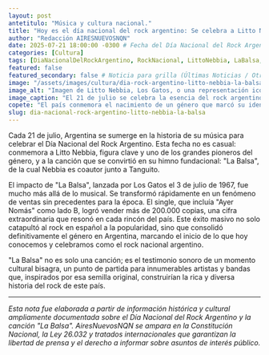 ```yaml
---
layout: post
antetitulo: "Música y cultura nacional."
title: "Hoy es el día nacional del rock argentino: Se celebra a Litto Nebbia y el impacto de 'La Balsa'."
author: "Redacción AIRESNUEVOSNQN"
date: 2025-07-21 18:00:00 -0300 # Fecha del Día Nacional del Rock Argentino
categories: [Cultura]
tags: [DiaNacionalDelRockArgentino, RockNacional, LittoNebbia, LaBalsa, LosGatos, Tanguito, MusicaArgentina, CulturaArgentina, Aniversario, Pioneros]
featured: false
featured_secondary: false # Noticia para grilla (Últimas Noticias / Otras Grillas)
image: "/assets/images/cultura/dia-rock-argentino-litto-nebbia-la-balsa.jpg" # RUTA DE LA IMAGEN (SUGERENCIA: 400px de ancho por 225px de alto - proporción 16:9)
image_alt: "Imagen de Litto Nebbia, Los Gatos, o una representación icónica del rock argentino."
image_caption: "El 21 de julio se celebra la esencia del rock argentino y el legado de 'La Balsa'."
copete: "El país conmemora el nacimiento de un género que marcó su identidad cultural, recordando a uno de sus pioneros, Litto Nebbia, y la canción 'La Balsa', que lo catapultó a la masividad en 1967 y se convirtió en el himno fundacional del rock nacional."
slug: dia-nacional-rock-argentino-litto-nebbia-la-balsa
---
```


Cada 21 de julio, Argentina se sumerge en la historia de su música para celebrar el Día Nacional del Rock Argentino. Esta fecha no es casual: conmemora a Litto Nebbia, figura clave y uno de los grandes pioneros del género, y a la canción que se convirtió en su himno fundacional: "La Balsa", de la cual Nebbia es coautor junto a Tanguito.

El impacto de "La Balsa", lanzada por Los Gatos el 3 de julio de 1967, fue mucho más allá de lo musical. Se transformó rápidamente en un fenómeno de ventas sin precedentes para la época. El single, que incluía "Ayer Nomás" como lado B, logró vender más de 200.000 copias, una cifra extraordinaria que resonó en cada rincón del país. Este éxito masivo no solo catapultó al rock en español a la popularidad, sino que consolidó definitivamente el género en Argentina, marcando el inicio de lo que hoy conocemos y celebramos como el rock nacional argentino.

"La Balsa" no es solo una canción; es el testimonio sonoro de un momento cultural bisagra, un punto de partida para innumerables artistas y bandas que, inspirados por esa semilla original, construirían la rica y diversa historia del rock de este país.

---
*Esta nota fue elaborada a partir de información histórica y cultural ampliamente documentada sobre el Día Nacional del Rock Argentino y la canción "La Balsa". AiresNuevosNQN se ampara en la Constitución Nacional, la Ley 26.032 y tratados internacionales que garantizan la libertad de prensa y el derecho a informar sobre asuntos de interés público.*